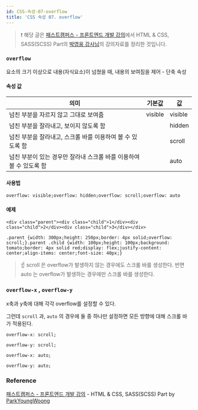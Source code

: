 ```yaml
---
id: CSS-속성-07-overflow
title: 'CSS 속성 07. overflow'
---
```


> ❗️ 해당 글은 [패스트캠퍼스 - 프론트엔드 개발 강의](https://www.fastcampus.co.kr/dev_online_react/)에서 HTML & CSS, SASS(SCSS) Part의 [박영웅 강사님](https://github.com/ParkYoungWoong)의 강의자료를 정리한 것입니다.

### `overflow`

요소의 크기 이상으로 내용(자식요소)이 넘쳤을 때, 내용의 보여짐을 제어 - 단축 속성

#### 속성 값

| 의미                                                                | 기본값  | 값      |
| ------------------------------------------------------------------- | ------- | ------- |
| 넘친 부분을 자르지 않고 그대로 보여줌                               | visible | visible |
| 넘친 부분을 잘라내고, 보이지 않도록 함                              |         | hidden  |
| 넘친 부분을 잘라내고, 스크롤 바를 이용하여 볼 수 있도록 함          |         | scroll  |
| 넘친 부분이 있는 경우만 잘라내 스크롤 바를 이용하여 볼 수 있도록 함 |         | auto    |

#### 사용법

```plain text
overflow: visible;overflow: hidden;overflow: scroll;overflow: auto
```

#### 예제

```plain text
<div class="parent"><div class="child">1</div><div class="child">2</div><div class="child">3</div></div>
```

```plain text
.parent {width: 300px;height: 250px;border: 4px solid;overflow: scroll;}.parent .child {width: 100px;height: 100px;background: tomato;border: 4px solid red;display: flex;justify-content: center;align-items: center;font-size: 40px;}
```

> ☝️ scroll 은 overflow가 발생하지 않는 경우에도 스크롤 바를 생성한다. 반면 auto 는 overflow가 발생하는 경우에만 스크롤 바를 생성한다.

### `overflow-x` , `overflow-y`

x축과 y축에 대해 각각 overflow를 설정할 수 있다.

그런데 `scroll` 과, `auto` 의 경우에 둘 중 하나만 설정하면 모든 방향에 대해 스크롤 바가 적용된다.

```plain text
overflow-x: scroll;
```

```plain text
overflow-y: scroll;
```

```plain text
overflow-x: auto;
```

```plain text
overflow-y: auto;
```

### Reference

[패스트캠퍼스 - 프론트엔드 개발 강의](https://www.fastcampus.co.kr/dev_online_react/) - HTML & CSS, SASS(SCSS) Part by [ParkYoungWoong](https://github.com/ParkYoungWoong)
